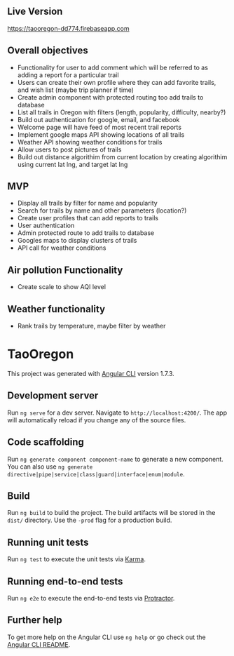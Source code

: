 ## Live Version

https://taooregon-dd774.firebaseapp.com

## Overall objectives
* Functionality for user to add comment which will be referred to as adding a report for a particular trail
* Users can create their own profile where they can add favorite trails, and wish list (maybe trip planner if time)
* Create admin component with protected routing too add trails to database
* List all trails in Oregon with filters (length, popularity, difficulty, nearby?)
* Build out authentication for google, email, and facebook
* Welcome page will have feed of most recent trail reports
* Implement google maps API showing locations of all trails
* Weather API showing weather conditions for trails
* Allow users to post pictures of trails
* Build out distance algorithim from current location by creating algorithim using current lat lng, and target lat lng


## MVP
* Display all trails by filter for name and popularity
* Search for trails by name and other parameters (location?)
* Create user profiles that can add reports to trails
* User authentication
* Admin protected route to add trails to database
* Googles maps to display clusters of trails
* API call for weather conditions


## Air pollution Functionality
* Create scale to show AQI level

## Weather functionality
* Rank trails by temperature, maybe filter by weather


# TaoOregon

This project was generated with [Angular CLI](https://github.com/angular/angular-cli) version 1.7.3.

## Development server

Run `ng serve` for a dev server. Navigate to `http://localhost:4200/`. The app will automatically reload if you change any of the source files.

## Code scaffolding

Run `ng generate component component-name` to generate a new component. You can also use `ng generate directive|pipe|service|class|guard|interface|enum|module`.

## Build

Run `ng build` to build the project. The build artifacts will be stored in the `dist/` directory. Use the `-prod` flag for a production build.

## Running unit tests

Run `ng test` to execute the unit tests via [Karma](https://karma-runner.github.io).

## Running end-to-end tests

Run `ng e2e` to execute the end-to-end tests via [Protractor](http://www.protractortest.org/).

## Further help

To get more help on the Angular CLI use `ng help` or go check out the [Angular CLI README](https://github.com/angular/angular-cli/blob/master/README.md).
